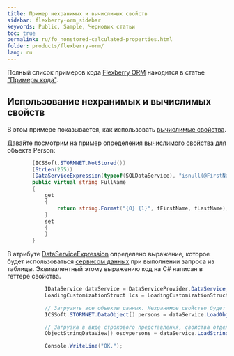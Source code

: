 ```yaml
---
title: Пример нехранимых и вычислимых свойств
sidebar: flexberry-orm_sidebar
keywords: Public, Sample, Черновик статьи
toc: true
permalink: ru/fo_nonstored-calculated-properties.html
folder: products/flexberry-orm/
lang: ru
---
```


Полный список примеров кода [Flexberry ORM](fo_flexberry-orm.html) находится в статье ["Примеры кода"](fo_code-samples.html).

## Использование нехранимых и вычислимых свойств

В этом примере показывается, как использовать [вычислимые свойства](fo_not-stored-attributes.html).

Давайте посмотрим на пример определения [вычислимого свойства](fo_not-stored-attributes.html) для объекта Person:

```csharp
        [ICSSoft.STORMNET.NotStored())
        [StrLen(255))
        [DataServiceExpression(typeof(SQLDataService), "isnull(@FirstName@,\'\') + \' \' + isnull(@LastName@,\'\')"))
        public virtual string FullName
        {
            get
            {
                return string.Format("{0} {1}", fFirstName, fLastName);
            }
            set
            {
            }
        }
```

В атрибуте [DataServiceExpression](fo_not-stored-attributes.html) определено выражение, которое будет использоваться [сервисом данных](fo_data-service.html) при выполнении запроса из таблицы.
Эквивалентный этому выражению код на C# написан в геттере свойства.

```csharp
            IDataService dataService = DataServiceProvider.DataService;
            LoadingCustomizationStruct lcs = LoadingCustomizationStruct.GetSimpleStruct(typeof(Person), Person.Views.Person_E);

            // Загрузить все объекты данных. Нехранимое свойство будет вычислено с помощью выражения в геттере.
            ICSSoft.STORMNET.DataObject[) persons = dataService.LoadObjects(lcs);

            // Загрузка в виде строкового представления, свойства отделены друг от друга точкой с запятой. Нехранимое свойство будет вычислено с помощью выражения в атрибуте DataServiceExpression.
            ObjectStringDataView[) osdvpersons = dataService.LoadStringedObjectView(';', lcs);

            Console.WriteLine("OK.");
```
